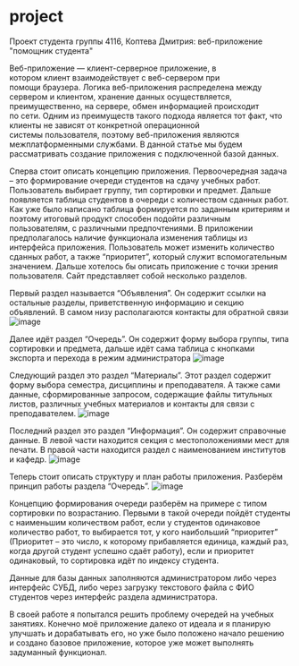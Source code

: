 # project
Проект студента группы 4116, Коптева Дмитрия: веб-приложение "помощник студента"

  Веб-приложение — клиент-серверное приложение, в
котором клиент взаимодействует с веб-сервером при помощи браузера.
Логика веб-приложения распределена между сервером и клиентом, хранение
данных осуществляется, преимущественно, на сервере, обмен информацией
происходит по сети. Одним из преимуществ такого подхода является тот
факт, что клиенты не зависят от конкретной операционной
системы пользователя, поэтому веб-приложения являются
межплатформенными службами. В данной статье мы будем рассматривать
создание приложения с подключенной базой данных.

  Сперва стоит описать концепцию приложения. Первоочередная задача –
это формирование очереди студентов на сдачу учебных работ. Пользователь
выбирает группу, тип сортировки и предмет. Дальше появляется таблица
студентов в очереди с количеством сданных работ. Как уже было написано
таблица формируется по заданным критериям и поэтому итоговый продукт
способен подойти различным пользователям, с различными предпочтениями.
В приложении предполагалось наличие функционала изменения таблицы из
интерфейса приложения. Пользователь может изменить количество сданных
работ, а также “приоритет”, который служит вспомогательным значением.
  Дальше хотелось бы описать приложение с точки зрения пользователя.
Сайт представляет собой несколько разделов.

  Первый раздел называется “Объявления”. Он содержит ссылки на
остальные разделы, приветственную информацию и секцию объявлений. В
самом низу располагаются контакты для обратной связи
![image](https://github.com/DmitriiKoptev/project/assets/112893017/11f83502-6657-421f-b910-9779e6ea1d5b)

  Далее идёт раздел “Очередь”. Он содержит форму выбора группы, типа
сортировки и предмета, дальше идёт сама таблица с кнопками экспорта и
перехода в режим администратора
![image](https://github.com/DmitriiKoptev/project/assets/112893017/f67bb203-4afe-4253-9024-7d4e8c30bf28)

  Следующий раздел это раздел “Материалы”. Этот раздел содержит
форму выбора семестра, дисциплины и преподавателя. А также сами данные,
сформированные запросом, содержащие файлы титульных листов, различных
учебных материалов и контакты для связи с преподавателем.
![image](https://github.com/DmitriiKoptev/project/assets/112893017/2f6f6f0d-090f-4913-96d0-4e25c510c60e)

  Последний раздел это раздел “Информация”. Он содержит справочные
данные. В левой части находится секция с местоположениями мест для
печати. В правой части находится раздел с наименованием институтов и
кафедр.
![image](https://github.com/DmitriiKoptev/project/assets/112893017/b9503218-71aa-4943-b029-c354c6e9d54b)

  Теперь стоит описать структуру и план работы приложения. Разберём
принцип работы раздела “Очередь”.
![image](https://github.com/DmitriiKoptev/project/assets/112893017/16992580-c751-48c2-97b4-4c94571c314b)

  Концепцию формирования очереди разберём на примере с типом
сортировки по возрастанию. Первыми в такой очереди пойдёт студенты с
наименьшим количеством работ, если у студентов одинаковое количество
работ, то выбирается тот, у кого наибольший “приоритет” (Приоритет – это
число, к которому прибавляется единица, каждый раз, когда другой студент
успешно сдаёт работу), если и приоритет одинаковый, то сортировка идёт по
индексу студента.

  Данные для базы данных заполняются администратором либо через
интерфейс СУБД, либо через загрузку текстового файла с ФИО студентов
через интерфейс раздела администратора.

  В своей работе я попытался решить проблему очередей на учебных
занятиях. Конечно моё приложение далеко от идеала и я планирую улучшать
и дорабатывать его, но уже было положено начало решению и создано
базовое приложение, которое уже может выполнять задуманный функционал.
